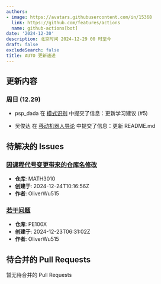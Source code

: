 ```yaml
---
authors:
- image: https://avatars.githubusercontent.com/in/15368
  link: https://github.com/features/actions
  name: github-actions[bot]
date: '2024-12-30'
description: 北京时间 2024-12-29 00 时至今
draft: false
excludeSearch: false
title: AUTO 更新速递
---
```


## 更新内容

### 周日 (12.29)

- psp_dada 在 [模式识别](https://github.com/HITSZ-OpenAuto/AUTO5024) 中提交了信息：更新学习建议 (#5)

- 吴俊达 在 [移动机器人导论](https://github.com/HITSZ-OpenAuto/AUTO3012) 中提交了信息：更新 README.md

## 待解决的 Issues

### [因课程代号变更带来的仓库名修改](https://github.com/HITSZ-OpenAuto/MATH3010/issues/4)

- **仓库**: MATH3010
- **创建于**: 2024-12-24T10:16:56Z
- **作者**: OliverWu515

### [若干问题](https://github.com/HITSZ-OpenAuto/PE100X/issues/10)

- **仓库**: PE100X
- **创建于**: 2024-12-23T06:31:02Z
- **作者**: OliverWu515

## 待合并的 Pull Requests

暂无待合并的 Pull Requests

